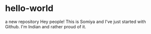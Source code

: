 # hello-world
a new repository
Hey people!
This is Somiya and I've just started with Github. 
I'm Indian and rather proud of it.
